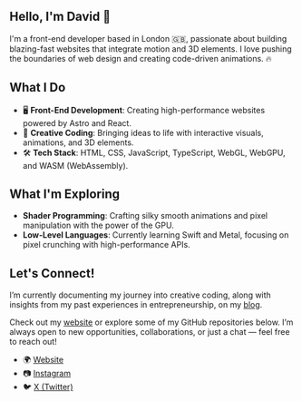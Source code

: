 ## Hello, I'm David 👋

I'm a front-end developer based in London 🇬🇧, passionate about building blazing-fast websites that integrate motion and 3D elements. I love pushing the boundaries of web design and creating code-driven animations. 🔥

## What I Do

- 🖥️ **Front-End Development**: Creating high-performance websites powered by Astro and React.
- 🎨 **Creative Coding**: Bringing ideas to life with interactive visuals, animations, and 3D elements.
- 🛠️ **Tech Stack**: HTML, CSS, JavaScript, TypeScript, WebGL, WebGPU, and WASM (WebAssembly).

## What I'm Exploring

- **Shader Programming**: Crafting silky smooth animations and pixel manipulation with the power of the GPU.
- **Low-Level Languages**: Currently learning Swift and Metal, focusing on pixel crunching with high-performance APIs.

## Let's Connect!

I’m currently documenting my journey into creative coding, along with insights from my past experiences in entrepreneurship, on my [blog](https://rustydavinci.dev/blog).

Check out my [website](https://rustydavinci.dev/) or explore some of my GitHub repositories below. I’m always open to new opportunities, collaborations, or just a chat — feel free to reach out!

- 🌍 [Website](https://rustydavinci.dev)
- 📷 [Instagram](https://instagram.com/rustydavinci)
- 🐦 [X (Twitter)](https://x.com/rustydavinci)
